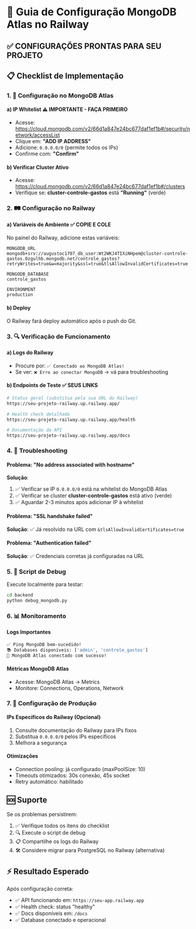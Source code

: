 # 🚀 Guia de Configuração MongoDB Atlas no Railway
## ✅ CONFIGURAÇÕES PRONTAS PARA SEU PROJETO

## 📋 Checklist de Implementação

### 1. 🔑 Configuração no MongoDB Atlas

#### a) IP Whitelist ⚠️ **IMPORTANTE - FAÇA PRIMEIRO**
- Acesse: https://cloud.mongodb.com/v2/66d1a847e24bc677daf1ef1b#/security/network/accessList
- Clique em: **"ADD IP ADDRESS"**
- Adicione: `0.0.0.0/0` (permite todos os IPs)
- Confirme com: **"Confirm"**

#### b) Verificar Cluster Ativo
- Acesse: https://cloud.mongodb.com/v2/66d1a847e24bc677daf1ef1b#/clusters
- Verifique se: **cluster-controle-gastos** está **"Running"** (verde)

### 2. 🛤️ Configuração no Railway

#### a) Variáveis de Ambiente ✅ **COPIE E COLE**
No painel do Railway, adicione estas variáveis:

```
MONGODB_URL
mongodb+srv://augustoc1707_db_user:Wt2WKJ4TIXiNHpem@cluster-controle-gastos.0zgulhb.mongodb.net/controle_gastos?retryWrites=true&w=majority&ssl=true&tlsAllowInvalidCertificates=true
```

```
MONGODB_DATABASE
controle_gastos
```

```
ENVIRONMENT
production
```

#### b) Deploy
O Railway fará deploy automático após o push do Git.

### 3. 🔍 Verificação de Funcionamento

#### a) Logs do Railway
- Procure por: `✅ Conectado ao MongoDB Atlas!`
- Se ver: `❌ Erro ao conectar MongoDB` → vá para troubleshooting

#### b) Endpoints de Teste ✅ **SEUS LINKS**
```bash
# Status geral (substitua pela sua URL do Railway)
https://seu-projeto-railway.up.railway.app/

# Health check detalhado  
https://seu-projeto-railway.up.railway.app/health

# Documentação da API
https://seu-projeto-railway.up.railway.app/docs
```

### 4. 🔧 Troubleshooting

#### Problema: "No address associated with hostname"
**Solução**:
1. ✅ Verificar se IP `0.0.0.0/0` está na whitelist do MongoDB Atlas
2. ✅ Verificar se cluster **cluster-controle-gastos** está ativo (verde)
3. ✅ Aguardar 2-3 minutos após adicionar IP à whitelist

#### Problema: "SSL handshake failed"
**Solução**: ✅ Já resolvido na URL com `&tlsAllowInvalidCertificates=true`

#### Problema: "Authentication failed"
**Solução**: ✅ Credenciais corretas já configuradas na URL

### 5. 🧪 Script de Debug

Execute localmente para testar:
```bash
cd backend
python debug_mongodb.py
```

### 6. 📊 Monitoramento

#### Logs Importantes
```bash
✅ Ping MongoDB bem-sucedido!
📚 Databases disponíveis: ['admin', 'controle_gastos']
🎉 MongoDB Atlas conectado com sucesso!
```

#### Métricas MongoDB Atlas
- Acesse: MongoDB Atlas → Metrics
- Monitore: Connections, Operations, Network

### 7. 🎯 Configuração de Produção

#### IPs Específicos do Railway (Opcional)
1. Consulte documentação do Railway para IPs fixos
2. Substitua `0.0.0.0/0` pelos IPs específicos
3. Melhora a segurança

#### Otimizações
- Connection pooling: já configurado (maxPoolSize: 10)
- Timeouts otimizados: 30s conexão, 45s socket
- Retry automático: habilitado

## 🆘 Suporte

Se os problemas persistirem:
1. ✅ Verifique todos os itens do checklist
2. 🔍 Execute o script de debug
3. 📋 Compartilhe os logs do Railway
4. 🛠️ Considere migrar para PostgreSQL no Railway (alternativa)

## ⚡ Resultado Esperado

Após configuração correta:
- ✅ API funcionando em: `https://seu-app.railway.app`
- ✅ Health check: status "healthy"
- ✅ Docs disponíveis em: `/docs`
- ✅ Database conectado e operacional

